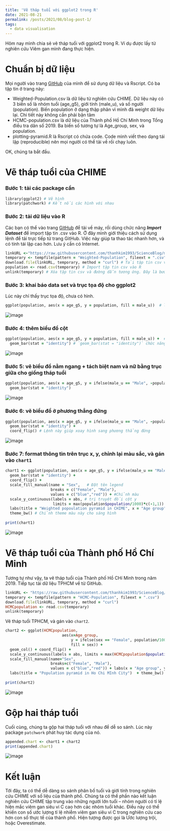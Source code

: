 ```yaml
---
title: 'Vẽ tháp tuổi với ggplot2 trong R'
date: 2021-08-21
permalink: /posts/2021/08/blog-post-1/
tags:
  - data visualisation
---
```


Hôm nay mình chia sẻ vẽ tháp tuổi với ggplot2 trong R. Ví dụ được lấy từ nghiên cứu Viêm gan mình đang thực hiện.

Chuẩn bị dữ liệu
======
Mọi người vào trang [GitHub](https://github.com/thanhkim1993/ScienceBlog/tree/main/Plotting-pyramids) của mình để sử dụng dữ liệu và Rscript. Có ba tập tin ở trang này:
* Weighted-Population.csv là dữ liệu từ nghiên cứu CHIME. Dữ liệu này có 3 biến số là nhóm tuổi (age_g5), giới tính (male_u), và số người (population). Biến population ở dạng thập phân vì mình đã weight dữ liệu lại. Chi tiết này không cần phải bận tâm
* HCMC-population.csv là dữ liệu của Thành phố Hồ Chí Minh trong Tổng điều tra dân số 2019. Ba biến số tương tự là Age_group, sex, và population.
* plotting-pyramid.R là Rscript có chứa code. Code mình viết theo dạng tái lặp (reproducible) nên mọi người có thể tải về rồi chạy luôn.

OK, chúng ta bắt đầu.

Vẽ tháp tuổi của CHIME
======
### Bước 1: tải các package cần
```ruby
library(ggplot2) # Vẽ hình
library(patchwork) # Kết nối các hình với nhau
```
### Bước 2: tải dữ liệu vào R

Các bạn có thể vào trang [GitHub](https://github.com/thanhkim1993/ScienceBlog/tree/main/Plotting-pyramids) để tải về máy, rồi dùng chức năng _**Import Dataset**_ để import tập tin .csv vào R. Ở đây mình giới thiệu cách sử dụng lệnh để tải trực tiếp từ trang GitHub. Việc này giúp ta thao tác nhanh hơn, và có tính tái lặp cao hơn. Lưu ý cần có Internet.

```ruby
linkURL <-"https://raw.githubusercontent.com/thanhkim1993/ScienceBlog/main/Plotting-pyramids/Weighted-Population.csv"  # Lưu đường link
temporary <- tempfile(pattern = "Weighted-Population", fileext = ".csv") # Tạo một đường dẫn tạm thời trong máy tính
download.file(linkURL, temporary, method = "curl") # Tải tập tin csv về máy theo đường dẫn tạm thời
population <- read.csv(temporary) # Import tập tin csv vào R
unlink(temporary) # Xóa tập tin csv và đường dẫn tương ứng. Đây là bước cần thiết để tránh ứ đọng file không cần thiết
```

### Bước 3: khai báo data set và trục tọa độ cho ggplot2
Lúc này chỉ thấy trục tọa độ, chưa có hình.

```ruby
ggplot(population, aes(x = age_g5, y = population, fill = male_u))  # lệnh `fill = male_u` nhằm phân tầng theo giới tính
```

![image](https://user-images.githubusercontent.com/62500890/130346579-f84c64b5-852c-47b2-971f-e52f49808b7d.png)

### Bước 4: thêm biểu đồ cột
```ruby
ggplot(population, aes(x = age_g5, y = population, fill = male_u)) +  # Lưu ý ở đây có dấu cộng. Xuống hàng cho nó gọn.
  geom_bar(stat = "identity") # `geom_bar(stat = "identity")` chức năng y hệt `geom_bar()`
```

![image](https://user-images.githubusercontent.com/62500890/130346617-f300c37e-336a-4caf-8031-6210620ef024.png)

### Bước 5: vẽ biểu đồ nằm ngang + tách biệt nam và nữ bằng trục giữa cho giống tháp tuổi

```ruby
ggplot(population, aes(x = age_g5, y = ifelse(male_u == "Male", -population,population), fill = male_u)) +
  geom_bar(stat = "identity") 
```

![image](https://user-images.githubusercontent.com/62500890/130346641-7f464316-6d7f-4128-a6d7-40f7889f0ac2.png)

### Bước 6: vẽ biểu đồ ở phương thẳng đứng
```ruby
ggplot(population, aes(x = age_g5, y = ifelse(male_u == "Male", -population,population), fill = male_u)) +
  geom_bar(stat = "identity") +
  coord_flip() # Lệnh này giúp xoay hình sang phương thẳng đứng
```

![image](https://user-images.githubusercontent.com/62500890/130346682-0c180a5b-e2b5-475f-b9d6-80f8da2dbfa6.png)

### Bước 7: format thông tin trên trục x, y, chỉnh lại màu sắc, và gán vào `chart1`
```ruby
chart1 <- ggplot(population, aes(x = age_g5, y = ifelse(male_u == "Male", -population/1000,population/1000), fill = male_u)) + 
  geom_bar(stat = "identity") +
  coord_flip() +
  scale_fill_manual(name = "Sex",   # Đặt tên legend
                    breaks = c("Female", "Male"),
                    values = c("blue","red")) + #Chỉnh màu
  scale_y_continuous(labels = abs, # trị truyệt đối cột y
                     limits = max(population$population/1000)*c(-1,1)) + # Chỉnh giới hạn cột y cho 2 bên đều nhau
  labs(title = "Weighted popoulation pyramid in CHIME", x = "Age group", y = "Population (thousand)") +
  theme_bw() # Chỉnh theme màu này cho sáng hình
 
print(chart1)
```

![image](https://user-images.githubusercontent.com/62500890/130346706-f441e706-12a5-4650-98a0-67ac1f82c102.png)

Vẽ tháp tuổi của Thành phố Hồ Chí Minh
=====
Tương tự như vậy, ta vẽ tháp tuổi của Thành phố Hồ CHí Minh trong năm 2019. Tiếp tục tải dữ liệu TPHCM về từ GitHub.

```ruby
linkURL <- "https://raw.githubusercontent.com/thanhkim1993/ScienceBlog/main/Plotting-pyramids/HCMC-population.csv"
temporary <- tempfile(pattern = "HCMC-Population", fileext = ".csv")
download.file(linkURL, temporary, method = "curl")
HCMCpopulation <- read.csv(temporary)
unlink(temporary)
```
Vẽ tháp tuổi TPHCM, và gán vào `chart2`.
```ruby
chart2 <- ggplot(HCMCpopulation, 
                         aes(x=Age_group, 
                             y = ifelse(sex == "Female", population/1000, -population/1000), 
                             fill = sex)) +
  geom_col() + coord_flip() +
  scale_y_continuous(labels = abs, limits = max(HCMCpopulation$population)*c(-0.001,0.001)) +
  scale_fill_manual(name="Sex",
                    breaks=c("Female", "Male"),
                    values = c("blue","red")) + labs(x = "Age group", y = "Population (thousand)")  +
  labs(title = "Population pyramid in Ho Chi MInh City")  + theme_bw()
 
print(chart2)
```

![image](https://user-images.githubusercontent.com/62500890/130346772-44c8a8b5-765a-4fe8-a888-784364c88326.png)

Gộp hai tháp tuổi
=====
Cuối cùng, chúng ta gộp hai tháp tuổi với nhau để dễ so sánh. Lúc này package `patchwork` phát huy tác dụng của nó.

```ruby
appended.chart <- chart1 + chart2
print(appended.chart)
```

![image](https://user-images.githubusercontent.com/62500890/130346819-63aabb54-1d24-4b58-a759-1b9e2c3bd14f.png)

Kết luận
=====
Tới đây, ta có thể dễ dàng so sánh phân bố tuổi và giới tính trong nghiên cứu CHIME với số liệu của thành phố. Chúng ta có thể phần nào kết luận nghiên cứu CHIME tập trung vào những người lớn tuổi – nhóm người có tỉ lệ hiện mắc viêm gan siêu vi C cao hơn các nhóm tuổi khác. Điều này có thể khiến con số ước lượng tỉ lệ nhiễm viêm gan siêu vi C trong nghiên cứu cao hơn con số thực tế của thành phố. Hiện tượng được gọi là Ước lượng trội, hoặc Overestimate.
